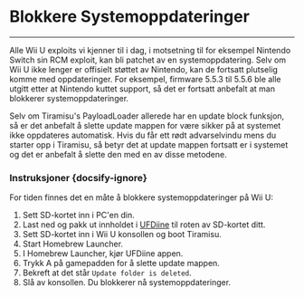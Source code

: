 # Blokkere Systemoppdateringer
---
Alle Wii U exploits vi kjenner til i dag, i motsetning til for eksempel Nintendo Switch sin RCM exploit, kan bli patchet av en systemoppdatering. Selv om Wii U ikke lenger er offisielt støttet av Nintendo, kan de fortsatt plutselig komme med oppdateringer. For eksempel, firmware 5.5.3 til 5.5.6 ble alle utgitt etter at Nintendo kuttet support, så det er fortsatt anbefalt at man blokkerer systemoppdateringer.

Selv om Tiramisu's PayloadLoader allerede har en update block funksjon, så er det anbefalt å slette update mappen for være sikker på at systemet ikke oppdateres automatisk. Hvis du får ett rødt advarselvindu mens du starter opp i Tiramisu, så betyr det at update mappen fortsatt er i systemet og det er anbefalt å slette den med en av disse metodene.

### Instruksjoner {docsify-ignore}

For tiden finnes det en måte å blokkere systemoppdateringer på Wii U:

1. Sett SD-kortet inn i PC'en din.
1. Last ned og pakk ut innholdet i [UFDiine](https://github.com/GaryOderNichts/UFDiine/releases/tag/v1.1) til roten av SD-kortet ditt.
1. Sett SD-kortet inn i Wii U konsollen og boot Tiramisu.
1. Start Homebrew Launcher.
1. I Homebrew Launcher, kjør UFDiine appen.
1. Trykk A på gamepadden for å slette update mappen.
1. Bekreft at det står `Update folder is deleted`.
1. Slå av konsollen. Du blokkerer nå systemoppdateringer.
